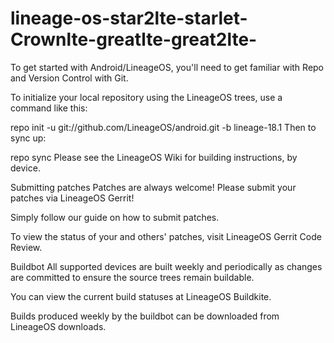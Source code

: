 # lineage-os-star2lte-starlet-Crownlte-greatlte-great2lte-
To get started with Android/LineageOS, you'll need to get familiar with Repo and Version Control with Git.

To initialize your local repository using the LineageOS trees, use a command like this:

repo init -u git://github.com/LineageOS/android.git -b lineage-18.1
Then to sync up:

repo sync
Please see the LineageOS Wiki for building instructions, by device.

Submitting patches
Patches are always welcome! Please submit your patches via LineageOS Gerrit!

Simply follow our guide on how to submit patches.

To view the status of your and others' patches, visit LineageOS Gerrit Code Review.

Buildbot
All supported devices are built weekly and periodically as changes are committed to ensure the source trees remain buildable.

You can view the current build statuses at LineageOS Buildkite.

Builds produced weekly by the buildbot can be downloaded from LineageOS downloads.
